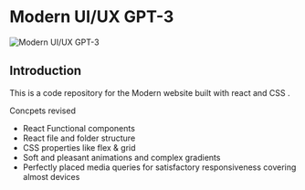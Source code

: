 # Modern UI/UX GPT-3

![Modern UI/UX GPT-3](https://i.ibb.co/TR5LW9z/image.png)

## Introduction
This is a code repository for the Modern website built with react and CSS . 

Concpets revised
- React Functional components
- React file and folder structure
- CSS properties like flex & grid
- Soft and pleasant animations and complex gradients
- Perfectly placed media queries for satisfactory responsiveness covering almost devices
